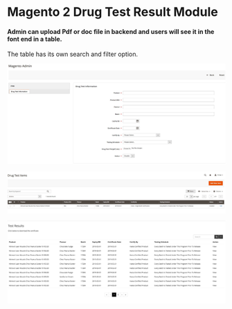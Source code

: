 # Magento 2 Drug Test Result Module

#### Admin can upload Pdf or doc file in backend and users will see it in the font end in a table. 

The table has its own search and filter option.


![Drug test](Doc/drugtest.jpeg)

![Drug test](Doc/drugtest2.jpeg)

![Drug test](Doc/drugtest3.jpeg)
